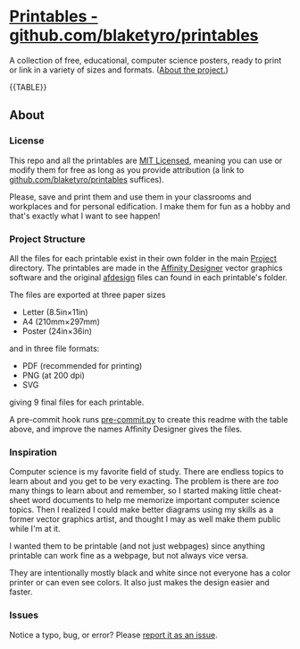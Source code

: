 # [Printables - github.com/blaketyro/printables](https://github.com/blaketyro/printables)

A collection of free, educational, computer science posters, ready to print or link in a variety of sizes and formats. ([About the project.](#about))

<!-- markdownlint-disable MD033 -->

{{TABLE}}

## About

### License

This repo and all the printables are [MIT Licensed](/LICENSE.md), meaning you can use or modify them for free as long as
you provide attribution (a link to [github.com/blaketyro/printables](https://github.com/blaketyro/printables)
suffices).

Please, save and print them and use them in your classrooms and workplaces and for personal edification. I make
them for fun as a hobby and that's exactly what I want to see happen!

### Project Structure

All the files for each printable exist in their own folder in the main [Project](/Project) directory. The printables are
made in the [Affinity Designer](https://affinity.serif.com/en-us/designer/) vector graphics software and the original
[afdesign](https://fileinfo.com/extension/afdesign) files can found in each printable's folder.

The files are exported at three paper sizes

-   Letter (8.5in×11in)
-   A4 (210mm×297mm)
-   Poster (24in×36in)

and in three file formats:

-   PDF (recommended for printing)
-   PNG (at 200 dpi)
-   SVG

giving 9 final files for each printable.

A pre-commit hook runs [pre-commit.py](/Project/pre-commit.py) to create this readme with the table above, and improve
the names Affinity Designer gives the files.

### Inspiration

Computer science is my favorite field of study. There are endless topics to learn about and you get to be very exacting.
The problem is there are _too_ many things to learn about and remember, so I started making little cheat-sheet word
documents to help me memorize important computer science topics. Then I realized I could make better diagrams using my
skills as a former vector graphics artist, and thought I may as well make them public while I'm at it.

I wanted them to be printable (and not just webpages) since anything printable can work fine as a webpage, but not
always vice versa.

They are intentionally mostly black and white since not everyone has a color printer or can even see colors.
It also just makes the design easier and faster.

### Issues

Notice a typo, bug, or error? Please [report it as an issue](https://github.com/blaketyro/printables/issues).
